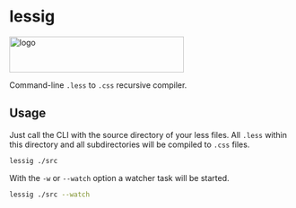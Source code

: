 # lessig

<img alt="logo" src="https://cdn.rawgit.com/bitionaire/lessig/master/lessig.svg" width="311" height="64" />

Command-line `.less` to `.css` recursive compiler.

## Usage

Just call the CLI with the source directory of your less files. All `.less`
within this directory and all subdirectories will be compiled to `.css` files.

```bash
lessig ./src
```

With the `-w` or `--watch` option a watcher task will be started.

```bash
lessig ./src --watch
```